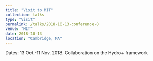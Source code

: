 ```yaml
---
title: "Visit to MIT"
collection: talks
type: "Visit"
permalink: /talks/2018-10-13-conference-8
venue: "MIT"
date: 2018-10-13
location: "Cambridge, MA"
---
```


Dates: 13 Oct.-11 Nov. 2018. 
Collaboration on the Hydro+ framework
